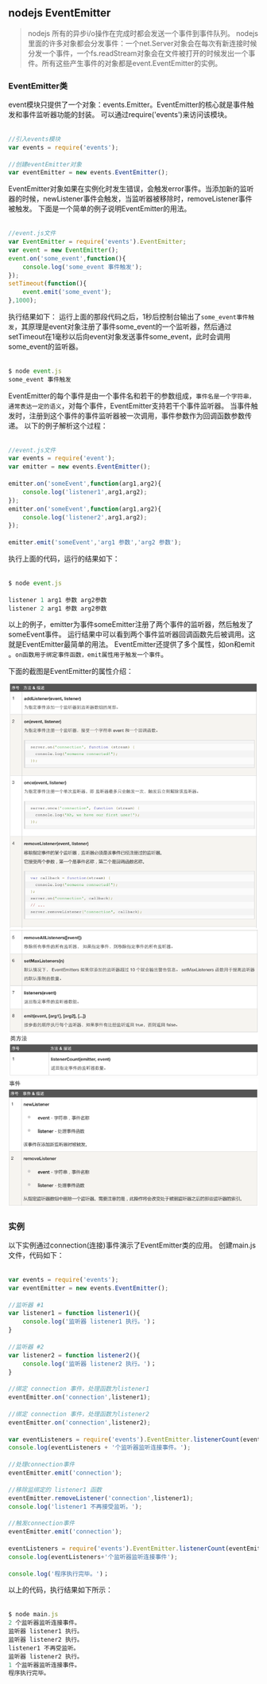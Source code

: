 ## nodejs EventEmitter

> nodejs 所有的异步i/o操作在完成时都会发送一个事件到事件队列。
nodejs 里面的许多对象都会分发事件：一个net.Server对象会在每次有新连接时候分发一个事件，一个fs.readStream对象会在文件被打开的时候发出一个事件。所有这些产生事件的对象都是event.EventEmitter的实例。


### EventEmitter类

event模块只提供了一个对象：events.Emitter。EventEmitter的核心就是事件触发和事件监听器功能的封装。
可以通过require('events')来访问该模块。
```javascript

//引入events模块
var events = require('events');

//创建eventEmitter对象
var eventEmitter = new events.EventEmitter();

```
EventEmitter对象如果在实例化时发生错误，会触发error事件。当添加新的监听器的时候，newListener事件会触发，当监听器被移除时，removeListener事件被触发。
下面是一个简单的例子说明EventEmitter的用法。
```javascript

//event.js文件
var EventEmitter = require('events').EventEmitter;
var event = new EventEmitter();
event.on('some_event',function(){
	console.log('some_event 事件触发');
});
setTimeout(function(){
	event.emit('some_event');
},1000);

```
执行结果如下：
运行上面的那段代码之后，1秒后控制台输出了`some_event事件触发`，其原理是event对象注册了事件some_event的一个监听器，然后通过setTimeout在1毫秒以后向event对象发送事件some_event，此时会调用some_event的监听器。

```javascript

$ node event.js
some_event 事件触发

```
EventEmitter的每个事件是由一个事件名和若干的参数组成，`事件名是一个字符串，通常表达一定的语义`，对每个事件，EventEmitter支持若干个事件监听器。
当事件触发时，注册到这个事件的事件监听器被一次调用，事件参数作为回调函数参数传递。
以下的例子解析这个过程：
```javascript

//event.js文件
var events = require('event');
var emitter = new events.EventEmitter();

emitter.on('someEvent',function(arg1,arg2){
	console.log('listener1',arg1,arg2);
});
emitter.on('someEvent',function(arg1,arg2){
	console.log('listener2',arg1,arg2);
});

emitter.emit('someEvent','arg1 参数','arg2 参数');

```
执行上面的代码，运行的结果如下：
```javascript

$ node event.js

listener 1 arg1 参数 arg2参数
listener 2 arg1 参数 arg2参数

```
以上的例子，emitter为事件someEmitter注册了两个事件的监听器，然后触发了someEvent事件。
运行结果中可以看到两个事件监听器回调函数先后被调用。这就是EventEmitter最简单的用法。
EventEmitter还提供了多个属性，如on和emit 。`on函数用于绑定事件函数，emit属性用于触发一个事件`。

下面的截图是EventEmitter的属性介绍：

<img src="../dist/imgs/event-emitter-img01.png">

<img src="../dist/imgs/event-emitter-img02.png">

<img src="../dist/imgs/event-emitter-img03.png">

### 实例
以下实例通过connection(连接)事件演示了EventEmitter类的应用。
创建main.js文件，代码如下：
```javascript

var events = require('events');
var eventEmitter = new events.EventEmitter();

//监听器 #1
var listener1 = function listener1(){
	console.log('监听器 listener1 执行。')；
}

//监听器 #2
var listener2 = function listener2(){
	console.log('监听器 listener2 执行。')；
}

//绑定 connection 事件，处理函数为listener1
eventEmitter.on('connection',listener1);

//绑定 connection 事件，处理函数为listener2
eventEmitter.on('connection',listener2);

var eventListeners = require('events').EventEmitter.listenerCount(eventEmitter,'connection');
console.log(eventListeners + '个监听器监听连接事件。');

//处理connection事件
eventEmitter.emit('connection');

//移除监绑定的 listener1 函数
eventEmitter.removeListener('connection',listener1);
console.log('listener1 不再接受监听。');

//触发connection事件
eventEmitter.emit('connection');

eventListeners = require('events').EventEmitter.listenerCount(eventEmitter,'connection');
console.log(eventListeners+'个监听器监听连接事件');

console.log('程序执行完毕。')；

```
以上的代码，执行结果如下所示：
```javascript

$ node main.js
2 个监听器监听连接事件。
监听器 listener1 执行。
监听器 listener2 执行。
listener1 不再受监听。
监听器 listener2 执行。
1 个监听器监听连接事件。
程序执行完毕。

```


























